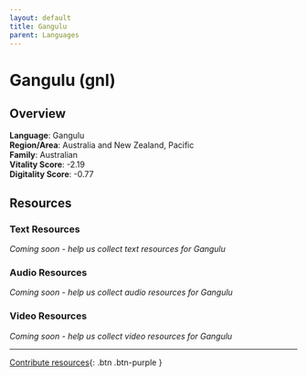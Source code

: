 ```yaml
---
layout: default
title: Gangulu
parent: Languages
---
```


# Gangulu (gnl)

## Overview

**Language**: Gangulu  
**Region/Area**: Australia and New Zealand, Pacific  
**Family**: Australian  
**Vitality Score**: -2.19  
**Digitality Score**: -0.77  

## Resources

### Text Resources
*Coming soon - help us collect text resources for Gangulu*

### Audio Resources
*Coming soon - help us collect audio resources for Gangulu*

### Video Resources
*Coming soon - help us collect video resources for Gangulu*

---

[Contribute resources](https://fairtrain.github.io/){: .btn .btn-purple }
